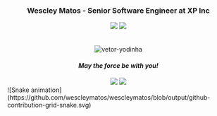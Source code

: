 <h3 align="center">Wescley Matos - Senior Software Engineer at XP Inc</h3>

<div align="center">
  <img height="180em" src="https://github-readme-stats.vercel.app/api?username=wescleymatos&show_icons=true&theme=dracula&include_all_commits=true&count_private=true"/>
  <img height="180em" src="https://github-readme-stats.vercel.app/api/top-langs/?username=wescleymatos&layout=compact&langs_count=7&theme=dracula"/>
</div>
<br /><br />
<div align="center">
  <img alt="vetor-yodinha" src="https://user-images.githubusercontent.com/32186405/137845535-0b2a0566-4595-4b14-8c88-d704f47b8f05.png" height="100" width="100"/>
  <h4 align="center"><i>May the force be with you!</i></h4>
</div>
  
<div align="center"> 
  <a alt="icon-gmail" href="mailto:wescleymatos@gmail.com"> <img src="https://img.shields.io/badge/-Gmail-%23333?style=for-the-badge&logo=gmail&logoColor=white" target="_blank"></a>
  <a alt="icon-linkedin" href="https://www.linkedin.com/in/wescleymatos/" target="_blank"><img src="https://img.shields.io/badge/-LinkedIn-%230077B5?style=for-the-badge&logo=linkedin&logoColor=white" target="_blank"></a> 
</div>

<div> 
 ![Snake animation](https://github.com/wescleymatos/wescleymatos/blob/output/github-contribution-grid-snake.svg)
</div>

